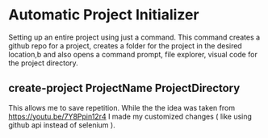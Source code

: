 # Automatic Project Initializer

Setting up an entire project using just a command.
This command creates a github repo for a project, creates a folder for the project in the desired location,b and also opens a command prompt, file explorer, visual code for the project directory.

## create-project ProjectName ProjectDirectory

This allows me to save repetition. While the the idea was taken from 
	https://youtu.be/7Y8Ppin12r4
I made my customized changes ( like using github api instead of selenium ).
